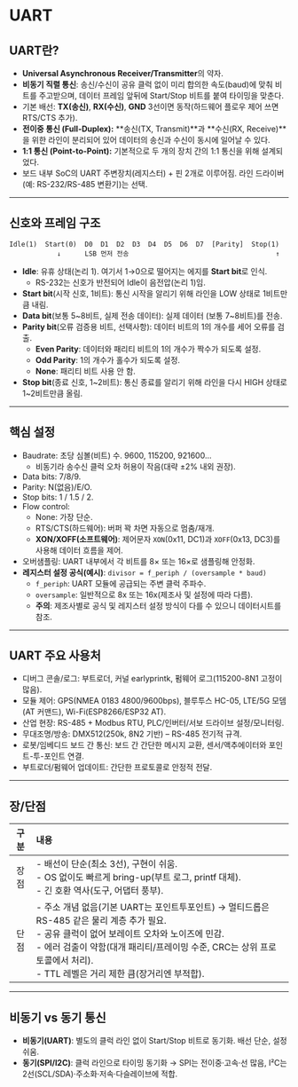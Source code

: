 # UART

## UART란?
- **Universal Asynchronous Receiver/Transmitter**의 약자.
- **비동기 직렬 통신**: 송신/수신이 공유 클럭 없이 미리 합의한 속도(baud)에 맞춰 비트를 주고받으며, 데이터 프레임 앞뒤에 Start/Stop 비트를 붙여 타이밍을 맞춘다.
- 기본 배선: **TX(송신)**, **RX(수신)**, **GND** 3선이면 동작(하드웨어 플로우 제어 쓰면 RTS/CTS 추가).
- **전이중 통신 (Full-Duplex):** **송신(TX, Transmit)**과 **수신(RX, Receive)**을 위한 라인이 분리되어 있어 데이터의 송신과 수신이 동시에 일어날 수 있다.
- **1:1 통신 (Point-to-Point):** 기본적으로 두 개의 장치 간의 1:1 통신을 위해 설계되었다.
- 보드 내부 SoC의 UART 주변장치(레지스터) + 핀 2개로 이루어짐. 라인 드라이버(예: RS-232/RS-485 변환기)는 선택.

---

## 신호와 프레임 구조
```text
Idle(1)  Start(0)  D0  D1  D2  D3  D4  D5  D6  D7  [Parity]  Stop(1)
            ↓      LSB 먼저 전송                                     ↑
```
- **Idle**: 유휴 상태(논리 1). 여기서 1→0으로 떨어지는 에지를 **Start bit**로 인식.
  - RS-232는 신호가 반전되어 Idle이 음전압(논리 1)임.
- **Start bit**(시작 신호, 1비트): 통신 시작을 알리기 위해 라인을 LOW 상태로 1비트만큼 내림.
- **Data bit**(보통 5~8비트, 실제 전송 데이터): 실제 데이터 (보통 7~8비트)를 전송.
- **Parity bit**(오류 검증용 비트, 선택사항): 데이터 비트의 1의 개수를 세어 오류를 검출.  
  - **Even Parity**: 데이터와 패리티 비트의 1의 개수가 짝수가 되도록 설정.  
  - **Odd Parity**: 1의 개수가 홀수가 되도록 설정.  
  - **None**: 패리티 비트 사용 안 함.
- **Stop bit**(종료 신호, 1~2비트): 통신 종료를 알리기 위해 라인을 다시 HIGH 상태로 1~2비트만큼 올림.

---

## 핵심 설정
- Baudrate: 초당 심볼(비트) 수. 9600, 115200, 921600…
    - 비동기라 송수신 클럭 오차 허용이 작음(대략 ±2% 내외 권장).
- Data bits: 7/8/9.
- Parity: N(없음)/E/O.
- Stop bits: 1 / 1.5 / 2.
- Flow control:
  - None: 가장 단순.
  - RTS/CTS(하드웨어): 버퍼 꽉 차면 자동으로 멈춤/재개.
  - **XON/XOFF(소프트웨어)**: 제어문자 `XON`(0x11, DC1)과 `XOFF`(0x13, DC3)를 사용해 데이터 흐름을 제어.
- 오버샘플링: UART 내부에서 각 비트를 8× 또는 16×로 샘플링해 안정화.
- **레지스터 설정 공식(예시)**: `divisor = f_periph / (oversample * baud)`  
  - `f_periph`: UART 모듈에 공급되는 주변 클럭 주파수.
  - `oversample`: 일반적으로 8x 또는 16x(제조사 및 설정에 따라 다름).
  - **주의**: 제조사별로 공식 및 레지스터 설정 방식이 다를 수 있으니 데이터시트를 참조.

---

## UART 주요 사용처

- 디버그 콘솔/로그: 부트로더, 커널 earlyprintk, 펌웨어 로그(115200-8N1 고정이 많음).
- 모듈 제어: GPS(NMEA 0183 4800/9600bps), 블루투스 HC-05, LTE/5G 모뎀(AT 커맨드), Wi-Fi(ESP8266/ESP32 AT).
- 산업 현장: RS-485 + Modbus RTU, PLC/인버터/서보 드라이브 설정/모니터링.
- 무대조명/방송: DMX512(250k, 8N2 기반) – RS-485 전기적 규격.
- 로봇/임베디드 보드 간 통신: 보드 간 간단한 메시지 교환, 센서/액추에이터와 포인트-투-포인트 연결.
- 부트로더/펌웨어 업데이트: 간단한 프로토콜로 안정적 전달.

---

## 장/단점

| 구분 | 내용
|:---:|:---|
| 장점 | - 배선이 단순(최소 3선), 구현이 쉬움.<br>- OS 없이도 빠르게 bring-up(부트 로그, printf 대체). <br>- 긴 호환 역사(도구, 어댑터 풍부).
| 단점 | - 주소 개념 없음(기본 UART는 포인트투포인트) → 멀티드롭은 RS-485 같은 물리 계층 추가 필요. <br>- 공유 클럭이 없어 보레이트 오차와 노이즈에 민감. <br>- 에러 검출이 약함(대개 패리티/프레이밍 수준, CRC는 상위 프로토콜에서 처리). <br>- TTL 레벨은 거리 제한 큼(장거리엔 부적합).

---

## 비동기 vs 동기 통신

- **비동기(UART)**: 별도의 클럭 라인 없이 Start/Stop 비트로 동기화. 배선 단순, 설정 쉬움.
- **동기(SPI/I2C)**: 클럭 라인으로 타이밍 동기화 → SPI는 전이중·고속·선 많음, I²C는 2선(SCL/SDA)·주소화·저속·다슬레이브에 적합.